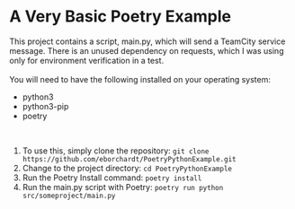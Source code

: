 # A Very Basic Poetry Example
This project contains a script, main.py, which will send a TeamCity service message. There is an unused dependency on requests, which I was using only for environment verification in a test.<br>
<br>
You will need to have the following installed on your operating system:<br>
* python3
* python3-pip
* poetry
<br>

1. To use this, simply clone the repository: `git clone https://github.com/eborchardt/PoetryPythonExample.git` <br>
2. Change to the project directory: `cd PoetryPythonExample`<br>
3. Run the Poetry Install command: `poetry install`<br>
4. Run the main.py script with Poetry: `poetry run python src/someproject/main.py`<br>
